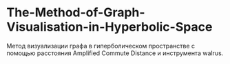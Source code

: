 # The-Method-of-Graph-Visualisation-in-Hyperbolic-Space
Метод визуализации графа в гиперболическом пространстве с помощью расстояния Amplified Commute Distance и инструмента walrus.
